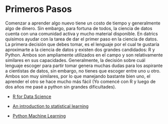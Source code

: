 # Primeros Pasos
Comenzar a aprender algo nuevo tiene un costo de tiempo y generalmente algo de dinero. Sin embargo, para fortuna de todos, la ciencia de datos cuenta con una comunidad activa y mucho material disponible. En datrics quisimos ayudar con la tarea de dar el primer paso en la ciencia de datos.  La primera decisión que debes tomar, es el lenguaje por el cual te gustaría aproximarte a la ciencia de datos y existen dos grandes candidados: R y Python. Ambos son ampliamente utilizados en el campo y son relativamente similares en sus capacidades.  Generalmente, la decisión sobre cuál lenguaje escoger para partir tomar genera muchas dudas para los aspirante a cientistas de datos, sin embargo, no tienes que escoger entre uno u otro. Ambos son muy similares, por lo que manejando bastante bien uno, el aprender el otro se hace mucho más fácil (Yo comencé con R y luego de dos años me pasé a python sin grandes dificultades).

* [R for Data Science](https://r4ds.had.co.nz/)

* [An introduction to statistical learning](http://faculty.marshall.usc.edu/gareth-james/)

* [Python Machine Learning](http://diggerdnepr.ddns.net/wp-content/uploads/2019/02/python-machine-learning-2nd.pdf)
